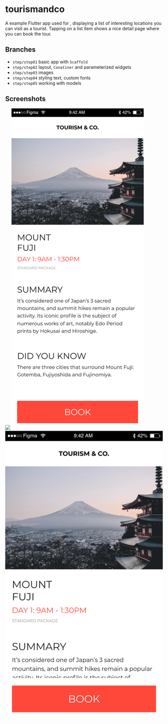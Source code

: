 # tourismandco

A example Flutter app used for [](https://fluttercrashcourse.com), displaying a list of interesting locations you can visit as a tourist. Tapping on a list item shows a nice detail page where you can book the tour.

## Branches

- `step/step01` basic app with `Scaffold`
- `step/step02` layout, `Conatiner` and parameterized widgets
- `step/step03` images
- `step/step04` styling text, custom fonts
- `step/step05` working with models

## Screenshots

![](Location&#32;List.png)
![](Location&#32;Detail.png)
![](Location&#32;Detail-1.png)


